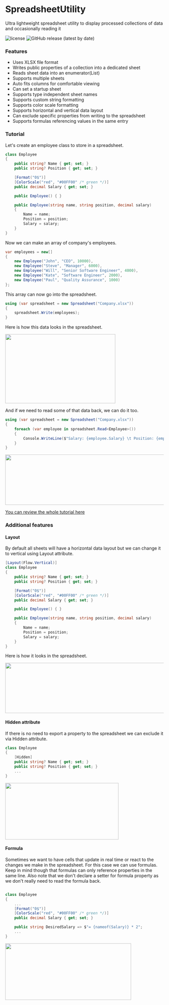 # SpreadsheetUtility
Ultra lightweight spreadsheet utility to display processed collections of data and occasionally reading it

![license](https://img.shields.io/github/license/planktomas/spreadsheetutility.svg)
![GitHub release (latest by date)](https://img.shields.io/github/v/release/planktomas/spreadsheetutility)

### Features
+ Uses XLSX file format
+ Writes public properties of a collection into a dedicated sheet
+ Reads sheet data into an enumerator(List)
+ Supports multiple sheets
+ Auto fits columns for comfortable viewing
+ Can set a startup sheet
+ Supports type independent sheet names
+ Supports custom string formatting
+ Supports color scale formatting
+ Supports horizontal and vertical data layout
+ Can exclude specific properties from writing to the spreadsheet
+ Supports formulas referencing values in the same entry

### Tutorial

Let's create an employee class to store in a spreadsheet.

```cs
class Employee
{
    public string? Name { get; set; }
    public string? Position { get; set; }

    [Format("0$")]
    [ColorScale("red", "#00FF00" /* green */)]
    public decimal Salary { get; set; }

    public Employee() { }

    public Employee(string name, string position, decimal salary)
    {
        Name = name;
        Position = position;
        Salary = salary;
    }
}
```

Now we can make an array of company's employees.

```cs
var employees = new[]
{
    new Employee("John", "CEO", 10000),
    new Employee("Steve", "Manager", 6000),
    new Employee("Will", "Senior Software Engineer", 4000),
    new Employee("Kate", "Software Engineer", 2000),
    new Employee("Paul", "Quality Assurance", 1000)
};
```

This array can now go into the spreadsheet.

```cs
using (var spreadsheet = new Spreadsheet("Company.xlsx"))
{
    spreadsheet.Write(employees);
}
```

Here is how this data looks in the spreadsheet.

<img src="https://github.com/Planktomas/SpreadsheetUtility/assets/94010480/155379da-b753-4069-a057-4022192345e5.png" width="350" height="220" />

And if we need to read some of that data back, we can do it too.

```cs
using (var spreadsheet = new Spreadsheet("Company.xlsx"))
{
    foreach (var employee in spreadsheet.Read<Employee>())
    {
        Console.WriteLine($"Salary: {employee.Salary} \t Position: {employee.Position}");
    }
}
```

<img src="https://github.com/Planktomas/SpreadsheetUtility/assets/94010480/5354153c-b40e-436d-9619-9652f3082cc0.png" width="520" height="160" />

[You can review the whole tutorial here](https://github.com/Planktomas/SpreadsheetUtility/blob/main/Tutorial/Program.cs)

### Additional features
#### Layout
By default all sheets will have a horizontal data layout but we can change it to vertical using Layout attribute.

```cs
[Layout(Flow.Vertical)]
class Employee
{
    public string? Name { get; set; }
    public string? Position { get; set; }

    [Format("0$")]
    [ColorScale("red", "#00FF00" /* green */)]
    public decimal Salary { get; set; }

    public Employee() { }

    public Employee(string name, string position, decimal salary)
    {
        Name = name;
        Position = position;
        Salary = salary;
    }
}
```

Here is how it looks in the spreadsheet.

<img src="https://github.com/Planktomas/SpreadsheetUtility/assets/94010480/7aff29ad-88f5-413e-8be6-bb6d73773327.png" width="700" height="160" />

#### Hidden attribute

If there is no need to export a property to the spreadsheet we can exclude it via Hidden attribute.

```cs
class Employee
{
    [Hidden]
    public string? Name { get; set; }
    public string? Position { get; set; }
    ...
}
```

<img src="https://github.com/Planktomas/SpreadsheetUtility/assets/94010480/853d573e-a25a-40e3-a65a-5c50c7ddbcbc.png" width="360" height="180" />

#### Formula

Sometimes we want to have cells that update in real time or react to the changes we make in the spreadsheet. For this case we can use formulas. Keep in mind though that formulas can only reference properties in the same line. Also note that we don't declare a setter for formula property as we don't really need to read the formula back.

```cs

class Employee
{
    ...
    [Format("0$")]
    [ColorScale("red", "#00FF00" /* green */)]
    public decimal Salary { get; set; }

    public string DesiredSalary => $"= {nameof(Salary)} * 2";
    ...
}
```

<img src="https://github.com/Planktomas/SpreadsheetUtility/assets/94010480/1440bcbf-e5b4-417b-be68-80d2a64afd5a.png" width="400" height="180" />

